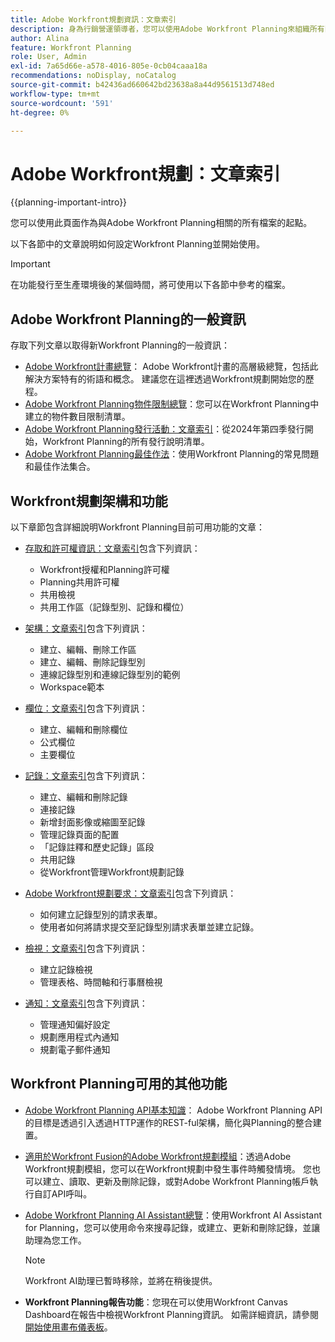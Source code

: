 ```yaml
---
title: Adobe Workfront規劃資訊：文章索引
description: 身為行銷營運領導者，您可以使用Adobe Workfront Planning來組織所有團隊在行銷生命週期中的工作。 本節中的文章說明如何設定規劃功能，以及如何開始將它們用於行銷活動管理操作。
author: Alina
feature: Workfront Planning
role: User, Admin
exl-id: 7a65d66e-a578-4016-805e-0cb04caaa18a
recommendations: noDisplay, noCatalog
source-git-commit: b42436ad660642bd23638a8a44d9561513d748ed
workflow-type: tm+mt
source-wordcount: '591'
ht-degree: 0%

---
```


# Adobe Workfront規劃：文章索引


{{planning-important-intro}}

您可以使用此頁面作為與Adobe Workfront Planning相關的所有檔案的起點。

以下各節中的文章說明如何設定Workfront Planning並開始使用。

<!--consider removing the IMPORTANT below after GA-->

>[!IMPORTANT]
>
>在功能發行至生產環境後的某個時間，將可使用以下各節中參考的檔案。

## Adobe Workfront Planning的一般資訊

存取下列文章以取得新Workfront Planning的一般資訊：

* [Adobe Workfront計畫總覽](/help/quicksilver/planning/general/planning-overview.md)： Adobe Workfront計畫的高層級總覽，包括此解決方案特有的術語和概念。 建議您在這裡透過Workfront規劃開始您的歷程。
* [Adobe Workfront Planning物件限制總覽](/help/quicksilver/planning/general/limitations-overview.md)：您可以在Workfront Planning中建立的物件數目限制清單。
* [Adobe Workfront Planning發行活動：文章索引](/help/quicksilver/product-announcements/product-releases/planning-release-activity/planning-release-activity-article-index.md)：從2024年第四季發行開始，Workfront Planning的所有發行說明清單。
* [Adobe Workfront Planning最佳作法](/help/quicksilver/planning/general/planning-best-practices.md)：使用Workfront Planning的常見問題和最佳作法集合。

## Workfront規劃架構和功能

以下章節包含詳細說明Workfront Planning目前可用功能的文章：

* [存取和許可權資訊：文章索引](/help/quicksilver/planning/access/access-information.md)包含下列資訊：

   * Workfront授權和Planning許可權
   * Planning共用許可權
   * 共用檢視
   * 共用工作區（記錄型別、記錄和欄位）

* [架構：文章索引](/help/quicksilver/planning/architecture/architecture-information.md)包含下列資訊：

   * 建立、編輯、刪除工作區
   * 建立、編輯、刪除記錄型別
   * 連線記錄型別和連線記錄型別的範例
   * Workspace範本

* [欄位：文章索引](/help/quicksilver/planning/fields/fields-information.md)包含下列資訊：

   * 建立、編輯和刪除欄位
   * 公式欄位
   * 主要欄位

* [記錄：文章索引](/help/quicksilver/planning/records/records-information.md)包含下列資訊：

   * 建立、編輯和刪除記錄
   * 連接記錄
   * 新增封面影像或縮圖至記錄
   * 管理記錄頁面的配置
   * 「記錄註釋和歷史記錄」區段
   * 共用記錄
   * 從Workfront管理Workfront規劃記錄

* [Adobe Workfront規劃要求：文章索引](/help/quicksilver/planning/requests/requests-article-index.md)包含下列資訊：

   * 如何建立記錄型別的請求表單。
   * 使用者如何將請求提交至記錄型別請求表單並建立記錄。

* [檢視：文章索引](/help/quicksilver/planning/views/views-information.md)包含下列資訊：

   * 建立記錄檢視
   * 管理表格、時間軸和行事曆檢視

* [通知：文章索引](/help/quicksilver/planning/notifications/notifications-information.md)包含下列資訊：

   * 管理通知偏好設定
   * 規劃應用程式內通知
   * 規劃電子郵件通知

## Workfront Planning可用的其他功能

* [Adobe Workfront Planning API基本知識](/help/quicksilver/planning/general/planning-api-basics.md)： Adobe Workfront Planning API的目標是透過引入透過HTTP運作的REST-ful架構，簡化與Planning的整合建置。

* [適用於Workfront Fusion的Adobe Workfront規劃模組](/help/quicksilver/workfront-fusion/apps-and-their-modules/workfront-planning-modules.md)：透過Adobe Workfront規劃模組，您可以在Workfront規劃中發生事件時觸發情境。 您也可以建立、讀取、更新及刪除記錄，或對Adobe Workfront Planning帳戶執行自訂API呼叫。

* [Adobe Workfront Planning AI Assistant總覽](/help/quicksilver/planning/general/planning-ai-assistant-overview.md)：使用Workfront AI Assistant for Planning，您可以使用命令來搜尋記錄，或建立、更新和刪除記錄，並讓助理為您工作。

  >[!NOTE]
  >
  >    Workfront AI助理已暫時移除，並將在稍後提供。

* **Workfront Planning報告功能**：您現在可以使用Workfront Canvas Dashboard在報告中檢視Workfront Planning資訊。 如需詳細資訊，請參閱[開始使用畫布儀表板](/help/quicksilver/reports-and-dashboards/canvas-dashboards/manage-canvas-dashboards/get-started-canvas-dashboards.md)。

